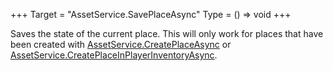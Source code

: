 +++
Target = "AssetService.SavePlaceAsync"
Type = () => void
+++

Saves the state of the current place. This will only work for places that have been created with [AssetService.CreatePlaceAsync](https://developer.roblox.com/api-reference/function/AssetService/CreatePlaceAsync) or [AssetService.CreatePlaceInPlayerInventoryAsync](https://developer.roblox.com/api-reference/function/AssetService/CreatePlaceInPlayerInventoryAsync).